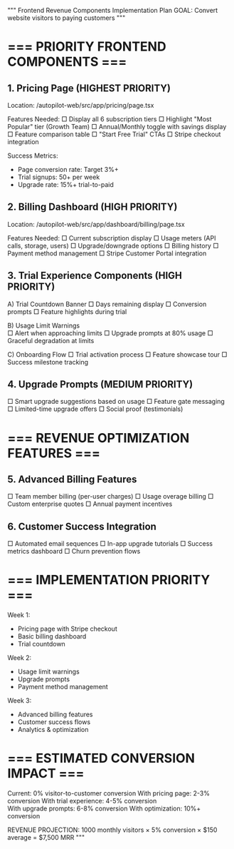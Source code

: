 """
Frontend Revenue Components Implementation Plan
GOAL: Convert website visitors to paying customers
"""

# === PRIORITY FRONTEND COMPONENTS ===

## 1. Pricing Page (HIGHEST PRIORITY)
Location: /autopilot-web/src/app/pricing/page.tsx

Features Needed:
□ Display all 6 subscription tiers
□ Highlight "Most Popular" tier (Growth Team)
□ Annual/Monthly toggle with savings display
□ Feature comparison table
□ "Start Free Trial" CTAs
□ Stripe checkout integration

Success Metrics:
- Page conversion rate: Target 3%+
- Trial signups: 50+ per week
- Upgrade rate: 15%+ trial-to-paid

## 2. Billing Dashboard (HIGH PRIORITY)  
Location: /autopilot-web/src/app/dashboard/billing/page.tsx

Features Needed:
□ Current subscription display
□ Usage meters (API calls, storage, users)
□ Upgrade/downgrade options
□ Billing history
□ Payment method management
□ Stripe Customer Portal integration

## 3. Trial Experience Components (HIGH PRIORITY)

A) Trial Countdown Banner
□ Days remaining display
□ Conversion prompts
□ Feature highlights during trial

B) Usage Limit Warnings  
□ Alert when approaching limits
□ Upgrade prompts at 80% usage
□ Graceful degradation at limits

C) Onboarding Flow
□ Trial activation process
□ Feature showcase tour
□ Success milestone tracking

## 4. Upgrade Prompts (MEDIUM PRIORITY)
□ Smart upgrade suggestions based on usage
□ Feature gate messaging
□ Limited-time upgrade offers
□ Social proof (testimonials)

# === REVENUE OPTIMIZATION FEATURES ===

## 5. Advanced Billing Features
□ Team member billing (per-user charges)
□ Usage overage billing
□ Custom enterprise quotes
□ Annual payment incentives

## 6. Customer Success Integration
□ Automated email sequences
□ In-app upgrade tutorials
□ Success metrics dashboard
□ Churn prevention flows

# === IMPLEMENTATION PRIORITY ===

Week 1: 
- Pricing page with Stripe checkout
- Basic billing dashboard
- Trial countdown

Week 2:
- Usage limit warnings  
- Upgrade prompts
- Payment method management

Week 3:
- Advanced billing features
- Customer success flows
- Analytics & optimization

# === ESTIMATED CONVERSION IMPACT ===

Current: 0% visitor-to-customer conversion
With pricing page: 2-3% conversion
With trial experience: 4-5% conversion  
With upgrade prompts: 6-8% conversion
With optimization: 10%+ conversion

REVENUE PROJECTION:
1000 monthly visitors × 5% conversion × $150 average = $7,500 MRR
"""